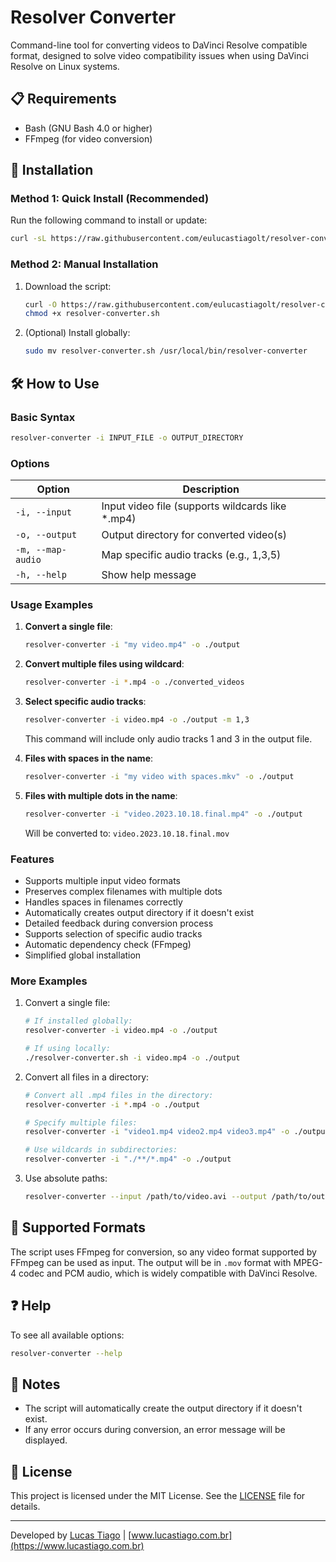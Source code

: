 # Resolver Converter

Command-line tool for converting videos to DaVinci Resolve compatible format, designed to solve video compatibility issues when using DaVinci Resolve on Linux systems.

## 📋 Requirements

- Bash (GNU Bash 4.0 or higher)
- FFmpeg (for video conversion)

## 🚀 Installation

### Method 1: Quick Install (Recommended)

Run the following command to install or update:

```bash
curl -sL https://raw.githubusercontent.com/eulucastiagolt/resolver-converter-shell/main/install.sh | bash
```

### Method 2: Manual Installation

1. Download the script:

    ```bash
    curl -O https://raw.githubusercontent.com/eulucastiagolt/resolver-converter-shell/main/resolver-converter.sh
    chmod +x resolver-converter.sh
    ```

2. (Optional) Install globally:

    ```bash
    sudo mv resolver-converter.sh /usr/local/bin/resolver-converter
    ```

## 🛠 How to Use

### Basic Syntax

```bash
resolver-converter -i INPUT_FILE -o OUTPUT_DIRECTORY
```

### Options

| Option          | Description                                  |
| --------------- | -------------------------------------------- |
| `-i, --input`   | Input video file (supports wildcards like *.mp4) |
| `-o, --output`  | Output directory for converted video(s)      |
| `-m, --map-audio` | Map specific audio tracks (e.g., 1,3,5)      |
| `-h, --help`    | Show help message                           |

### Usage Examples

1. **Convert a single file**:

   ```bash
   resolver-converter -i "my video.mp4" -o ./output
   ```

2. **Convert multiple files using wildcard**:

   ```bash
   resolver-converter -i *.mp4 -o ./converted_videos
   ```

3. **Select specific audio tracks**:

   ```bash
   resolver-converter -i video.mp4 -o ./output -m 1,3
   ```

   This command will include only audio tracks 1 and 3 in the output file.

4. **Files with spaces in the name**:

   ```bash
   resolver-converter -i "my video with spaces.mkv" -o ./output
   ```

5. **Files with multiple dots in the name**:

   ```bash
   resolver-converter -i "video.2023.10.18.final.mp4" -o ./output
   ```

   Will be converted to: `video.2023.10.18.final.mov`

### Features

- Supports multiple input video formats
- Preserves complex filenames with multiple dots
- Handles spaces in filenames correctly
- Automatically creates output directory if it doesn't exist
- Detailed feedback during conversion process
- Supports selection of specific audio tracks
- Automatic dependency check (FFmpeg)
- Simplified global installation

### More Examples

1. Convert a single file:

    ```bash
    # If installed globally:
    resolver-converter -i video.mp4 -o ./output

    # If using locally:
    ./resolver-converter.sh -i video.mp4 -o ./output
    ```

2. Convert all files in a directory:

    ```bash
    # Convert all .mp4 files in the directory:
    resolver-converter -i *.mp4 -o ./output

    # Specify multiple files:
    resolver-converter -i "video1.mp4 video2.mp4 video3.mp4" -o ./output

    # Use wildcards in subdirectories:
    resolver-converter -i "./**/*.mp4" -o ./output
    ```

3. Use absolute paths:

    ```bash
    resolver-converter --input /path/to/video.avi --output /path/to/output
    ```

## 🔄 Supported Formats

The script uses FFmpeg for conversion, so any video format supported by FFmpeg can be used as input. The output will be in `.mov` format with MPEG-4 codec and PCM audio, which is widely compatible with DaVinci Resolve.

## ❓ Help

To see all available options:

```bash
resolver-converter --help
```

## 📝 Notes

- The script will automatically create the output directory if it doesn't exist.
- If any error occurs during conversion, an error message will be displayed.

## 📄 License

This project is licensed under the MIT License. See the [LICENSE](LICENSE) file for details.

---

Developed by [Lucas Tiago](https://github.com/eulucastiagolt) | [www.lucastiago.com.br](https://www.lucastiago.com.br)
